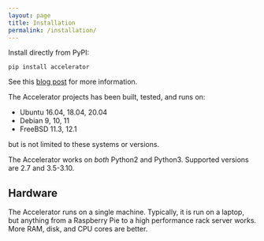```yaml
---
layout: page
title: Installation
permalink: /installation/
---
```


Install directly from PyPI:

`pip install accelerator`

See this [blog post](https://exax.org/documentation/2019/10/30/initialise.html) for more information.


The Accelerator projects has been built, tested, and runs on:

 - Ubuntu 16.04, 18.04, 20.04
 - Debian 9, 10, 11
 - FreeBSD 11.3, 12.1

but is not limited to these systems or versions.

The Accelerator works on _both_ Python2 and Python3.  Supported versions
are 2.7 and 3.5-3.10.


## Hardware

The Accelerator runs on a single machine.  Typically, it is run on a
laptop, but anything from a Raspberry Pie to a high performance rack
server works.  More RAM, disk, and CPU cores are better.
